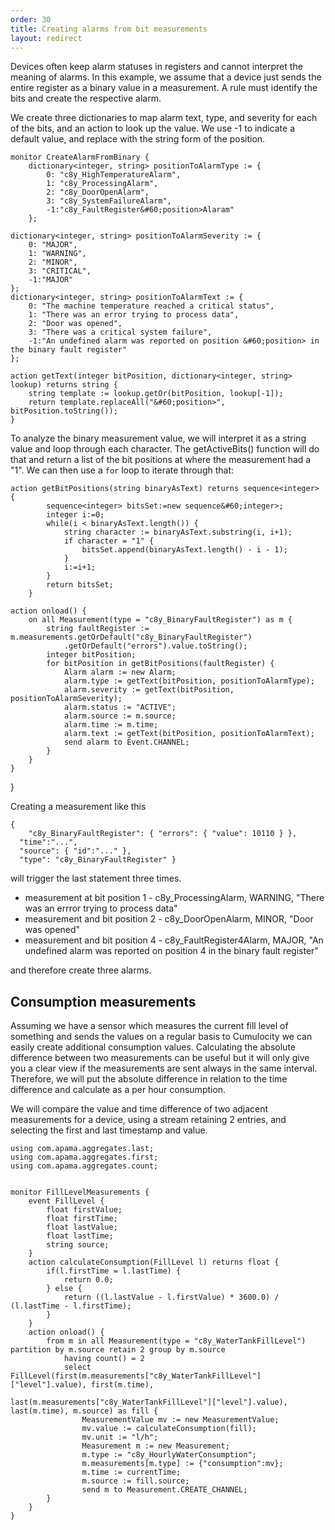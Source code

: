 ```yaml
---
order: 30
title: Creating alarms from bit measurements
layout: redirect
---
```


Devices often keep alarm statuses in registers and cannot interpret the meaning of alarms. In this example, we assume that a device just sends the entire register as a binary value in a measurement. A rule must identify the bits and create the respective alarm.

We create three dictionaries to map alarm text, type, and severity for each of the bits, and an action to look up the value. We use -1 to indicate a default value, and replace <position> with the string form of the position.

	monitor CreateAlarmFromBinary {
		dictionary<integer, string> positionToAlarmType := {
			0: "c8y_HighTemperatureAlarm",
			1: "c8y_ProcessingAlarm",
			2: "c8y_DoorOpenAlarm",
			3: "c8y_SystemFailureAlarm",
			-1:"c8y_FaultRegister&#60;position>Alaram"
		};
	
	dictionary<integer, string> positionToAlarmSeverity := {
		0: "MAJOR",
		1: "WARNING",
		2: "MINOR",
		3: "CRITICAL",
		-1:"MAJOR"
	};
	dictionary<integer, string> positionToAlarmText := {
		0: "The machine temperature reached a critical status",
		1: "There was an error trying to process data",
		2: "Door was opened",
		3: "There was a critical system failure",
		-1:"An undefined alarm was reported on position &#60;position> in the binary fault register"
	};

	action getText(integer bitPosition, dictionary<integer, string> lookup) returns string {
		string template := lookup.getOr(bitPosition, lookup[-1]);
		return template.replaceAll("&#60;position>", bitPosition.toString());
	}

To analyze the binary measurement value, we will interpret it as a string value and loop through each character. The getActiveBits() function will do that and return a list of the bit positions at where the measurement had a "1". We can then use a `for` loop to iterate through that:

	action getBitPositions(string binaryAsText) returns sequence<integer> {
			sequence<integer> bitsSet:=new sequence&#60;integer>;
			integer i:=0;
			while(i < binaryAsText.length()) {
				string character := binaryAsText.substring(i, i+1);
				if character = "1" {
					bitsSet.append(binaryAsText.length() - i - 1);
				}
				i:=i+1;
			}
			return bitsSet;
		}
	
	action onload() {
		on all Measurement(type = "c8y_BinaryFaultRegister") as m {
			string faultRegister := m.measurements.getOrDefault("c8y_BinaryFaultRegister")
				.getOrDefault("errors").value.toString();
			integer bitPosition;
			for bitPosition in getBitPositions(faultRegister) {
				Alarm alarm := new Alarm;
				alarm.type := getText(bitPosition, positionToAlarmType);
				alarm.severity := getText(bitPosition, positionToAlarmSeverity);
				alarm.status := "ACTIVE";
				alarm.source := m.source;
				alarm.time := m.time;
				alarm.text := getText(bitPosition, positionToAlarmText);
				send alarm to Event.CHANNEL;
			}
		}
	}
}

Creating a measurement like this

    {
        "c8y_BinaryFaultRegister": { "errors": { "value": 10110 } },
      "time":"...",
      "source": { "id":"..." },
      "type": "c8y_BinaryFaultRegister" }

will trigger the last statement three times.

*   measurement at bit position 1 - c8y_ProcessingAlarm, WARNING, "There was an errror trying to process data"
*   measurement and bit position 2 - c8y_DoorOpenAlarm, MINOR, "Door was opened"
*   measurement and bit position 4 - c8y_FaultRegister4Alarm, MAJOR, "An undefined alarm was reported on position 4 in the binary fault register"

and therefore create three alarms.

## Consumption measurements

Assuming we have a sensor which measures the current fill level of something and sends the values on a regular basis to Cumulocity we can easily create additional consumption values. Calculating the absolute difference between two measurements can be useful but it will only give you a clear view if the measurements are sent always in the same interval. Therefore, we will put the absolute difference in relation to the time difference and calculate as a per hour consumption.

We will compare the value and time difference of two adjacent measurements for a device, using a stream retaining 2 entries, and selecting the first and last timestamp and value.
	
	using com.apama.aggregates.last;
	using com.apama.aggregates.first;
	using com.apama.aggregates.count;
	
	
	monitor FillLevelMeasurements {
	    event FillLevel {
	        float firstValue;
	        float firstTime;
	        float lastValue;
	        float lastTime;
	        string source;
	    }
	    action calculateConsumption(FillLevel l) returns float {
	        if(l.firstTime = l.lastTime) {
	            return 0.0;
	        } else {
	            return ((l.lastValue - l.firstValue) * 3600.0) / (l.lastTime - l.firstTime);
	        }
	    }
	    action onload() {
	        from m in all Measurement(type = "c8y_WaterTankFillLevel") partition by m.source retain 2 group by m.source
	            having count() = 2
	            select FillLevel(first(m.measurements["c8y_WaterTankFillLevel"]["level"].value), first(m.time),
	                             last(m.measurements["c8y_WaterTankFillLevel"]["level"].value), last(m.time), m.source) as fill {
	                MeasurementValue mv := new MeasurementValue;
	                mv.value := calculateConsumption(fill);
	                mv.unit := "l/h";
	                Measurement m := new Measurement;
	                m.type := "c8y_HourlyWaterConsumption";
	                m.measurements[m.type] := {"consumption":mv};
	                m.time := currentTime;
	                m.source := fill.source;
	                send m to Measurement.CREATE_CHANNEL;
	        }
	    }
	}
	
		